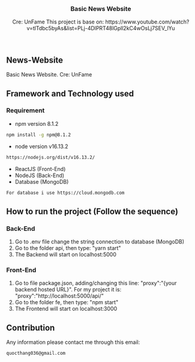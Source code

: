 <!-- PROJECT LOGO -->
<br />
<!-- <div align="center">
  <a href="https://github.com/othneildrew/Best-README-Template">
    <img src="https://firebasestorage.googleapis.com/v0/b/hoaiphong-4cfd9.appspot.com/o/logo.jpg?alt=media&token=848e1981-5300-4bfc-807a-53b0b1ecc706" alt="Logo" width="80" height="80">
  </a> -->

<h3 align="center">Basic News Website</h3>
  <p align="center">
     Cre: UnFame
     This project is base on: https://www.youtube.com/watch?v=tlTdbc5byAs&list=PLj-4DlPRT48lGpll2kC4wOsLj7SEV_lYu
    <br />
<!--     <a href=""><strong>Explore the docs »</strong></a> -->
    <br />
    <br />
  </p>
</div>


## News-Website
Basic News Website. Cre: UnFame

## Framework and Technology used
### Requirement
- npm version 8.1.2
```sh
npm install -g npm@8.1.2
```
- node version v16.13.2 
```sh
https://nodejs.org/dist/v16.13.2/
```
- ReactJS (Front-End)
- NodeJS (Back-End)
- Database (MongoDB) 
```sh
For database i use https://cloud.mongodb.com
```

## How to run the project (Follow the sequence)
### Back-End
1. Go to .env file change the string connection to database (MongoDB)
2. Go to the folder api, then type: "yarn start"
3. The Backend will start on localhost:5000

### Front-End 
1. Go to file package.json, adding/changing this line: "proxy":"{your backend hosted URL}". For my project it is: "proxy":"http://localhost:5000/api/"
2. Go to the folder fe, then type: "npm start"
3. The Frontend will start on localhost:3000

## Contribution
Any information please contact me through this email: 
```sh
quocthang036@gmail.com
```
